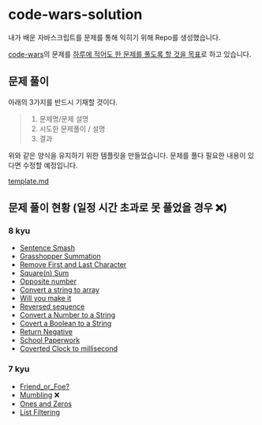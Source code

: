 # code-wars-solution
내가 배운 자바스크립트를 문제를 통해 익히기 위해 Repo를 생성했습니다.

[code-wars](https://www.codewars.com/dashboard)의 문제를 <u>하루에 적어도 한 문제를 풀도록 할 것을 목표</u>로 하고 있습니다. 

## 문제 풀이 

아래의 3가지를 반드시 기재할 것이다.

>1. 문제명/문제 설명
>2. 시도한 문제풀이 / 설명
>3. 결과

위와 같은 양식을 유지하기 위한 템플릿을 만들었습니다. 문제를 풀다 필요한 내용이 있다면 수정할 예정입니다.

[template.md](https://github.com/GitHWS/code-wars-solution/blob/main/template.md?plain=1)

## 문제 풀이 현황 (일정 시간 초과로 못 풀었을 경우 ❌)

### 8 kyu

- [Sentence Smash](https://github.com/GitHWS/code-wars-solution/blob/main/Sentence_Smash.md)
- [Grasshopper Summation](https://github.com/GitHWS/code-wars-solution/blob/main/Grasshopper_Summation.md)
- [Remove First and Last Character](https://github.com/GitHWS/code-wars-solution/blob/main/Remove_First_and_Last_Character.md)
- [Square(n) Sum](https://github.com/GitHWS/code-wars-solution/blob/main/Square(n)_Sum.md)
- [Opposite number](https://github.com/GitHWS/code-wars-solution/blob/main/Opposite_number.md)
- [Convert a string to array](https://github.com/GitHWS/code-wars-solution/blob/main/Convert_a_string_to_array.md)
- [Will you make it](https://github.com/GitHWS/code-wars-solution/blob/main/Will_you_make_it.md)
- [Reversed sequence](https://github.com/GitHWS/code-wars-solution/blob/main/Reversed_sequence.md)
- [Convert a Number to a String](https://github.com/GitHWS/code-wars-solution/blob/main/Convert_a_Number_to_a_String.md)
- [Covert a Boolean to a String](https://github.com/GitHWS/code-wars-solution/blob/main/Convert_a_Boolean_to_a_String.md)
- [Return Negative](https://github.com/GitHWS/code-wars-solution/blob/main/Return_Negative.md)
- [School Paperwork](https://github.com/GitHWS/code-wars-solution/blob/main/School_Paperwork.md)
- [Coverted Clock to millisecond](https://github.com/GitHWS/code-wars-solution/blob/main/Clock.md)


### 7 kyu

- [Friend_or_Foe?](https://github.com/GitHWS/code-wars-solution/blob/main/Friend_or_Foe%3F.md)
- [Mumbling](https://github.com/GitHWS/code-wars-solution/blob/main/Mumbling.md) ❌
- [Ones and Zeros](https://github.com/GitHWS/code-wars-solution/blob/main/Ones_and_Zeros.md)
- [List Filtering](https://github.com/GitHWS/code-wars-solution/blob/main/List_Filtering.md)
